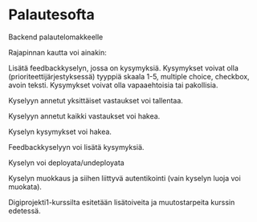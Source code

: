 # Palautesofta
Backend palautelomakkeelle


Rajapinnan kautta voi ainakin:

Lisätä feedbackkyselyn, jossa on kysymyksiä. Kysymykset voivat olla (prioriteettijärjestyksessä) tyyppiä skaala 1-5, multiple choice, checkbox, avoin teksti. Kysymykset voivat olla vapaaehtoisia tai pakollisia.

Kyselyyn annetut yksittäiset vastaukset voi tallentaa.

Kyselyyn annetut kaikki vastaukset voi hakea.

Kyselyn kysymykset voi hakea.

Feedbackkyselyyn voi lisätä kysymyksiä.

Kyselyn voi deployata/undeployata

Kyselyn muokkaus ja siihen liittyvä autentikointi (vain kyselyn luoja voi muokata).

Digiprojekti1-kurssilta esitetään lisätoiveita ja muutostarpeita kurssin edetessä.

